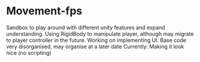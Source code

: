 # Movement-fps
Sandbox to play around with different unity features and expand understanding. 
Using RigidBody to manipulate player, although may migrate to player controller in the future.
Working on implementing UI.
Base code very disorganised, may organise at a later date
Currently:
  Making it look nice (no scripting)
